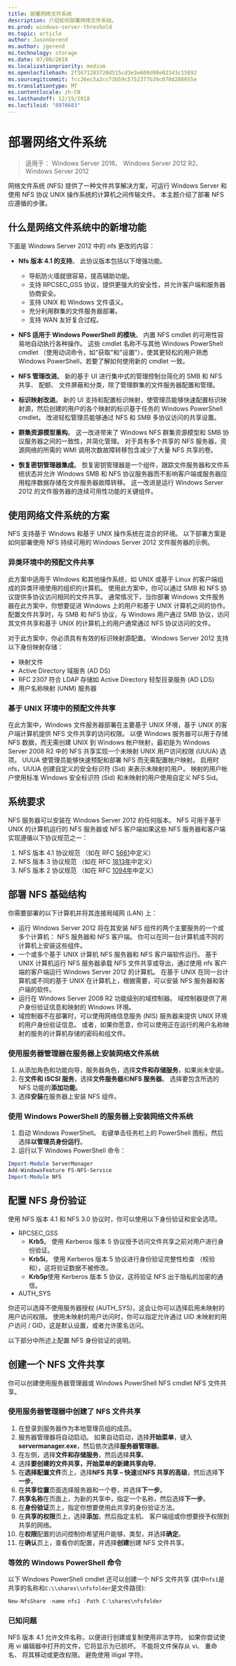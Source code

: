 ```yaml
---
title: 部署网络文件系统
description: 介绍如何部署网络文件系统。
ms.prod: windows-server-threshold
ms.topic: article
author: JasonGerend
ms.author: jgerend
ms.technology: storage
ms.date: 07/09/2018
ms.localizationpriority: medium
ms.openlocfilehash: 2f3671283720d515cd3e3e609d98e02343c15892
ms.sourcegitcommit: fcc26ec5a2cc73b59c5752377b39c070d288655e
ms.translationtype: MT
ms.contentlocale: zh-CN
ms.lasthandoff: 12/19/2018
ms.locfileid: "8976683"
---
```

# 部署网络文件系统

>适用于： Windows Server 2016、 Windows Server 2012 R2、 Windows Server 2012

网络文件系统 (NFS) 提供了一种文件共享解决方案，可运行 Windows Server 和使用 NFS 协议 UNIX 操作系统的计算机之间传输文件。 本主题介绍了部署 NFS 应遵循的步骤。

## 什么是网络文件系统中的新增功能

下面是 Windows Server 2012 中的 nfs 更改的内容：

- **Nfs 版本 4.1 的支持**。 此协议版本包括以下增强功能。
  - 导航防火墙就很容易，提高辅助功能。
  - 支持 RPCSEC\_GSS 协议，提供更强大的安全性，并允许客户端和服务器协商安全。
  - 支持 UNIX 和 Windows 文件语义。
  - 充分利用群集的文件服务器部署。
  - 支持 WAN 友好复合过程。

- **NFS 适用于 Windows PowerShell 的模块**。 内置 NFS cmdlet 的可用性容易地自动执行各种操作。 这些 cmdlet 名称不与其他 Windows PowerShell cmdlet （使用动词命令，如"获取"和"设置"），使其更轻松的用户熟悉 Windows PowerShell，若要了解如何使用新的 cmdlet 一致。
- **NFS 管理改进**。 新的基于 UI 进行集中式的管理控制台简化的 SMB 和 NFS 共享、 配额、 文件屏蔽和分类，除了管理群集的文件服务器配置和管理。
- **标识映射改进**。 新的 UI 支持和配置标识映射，使管理员能够快速配置标识映射源，然后创建的用户的各个映射的标识基于任务的 Windows PowerShell cmdlet。 改进轻松管理员能够通过 NFS 和 SMB 多协议访问的共享设置。
- **群集资源模型重构**。 这一改进带来了 Windows NFS 群集资源模型和 SMB 协议服务器之间的一致性，并简化管理。 对于具有多个共享的 NFS 服务器，资源网络的所需的 WMI 调用次数故障转移包含减少了大量 NFS 共享的卷。
- **恢复密钥管理器集成**。 恢复密钥管理器是一个组件，跟踪文件服务器和文件系统状态并允许 Windows SMB 和 NFS 协议服务器而不影响客户端或服务器应用程序数据存储在文件服务器故障转移。 这一改进是运行 Windows Server 2012 的文件服务器的连续可用性功能的关键组件。

## 使用网络文件系统的方案

NFS 支持基于 Windows 和基于 UNIX 操作系统在混合的环境。 以下部署方案是如何部署使用 NFS 持续可用的 Windows Server 2012 文件服务器的示例。

### 异类环境中的预配文件共享

此方案中适用于 Windows 和其他操作系统，如 UNIX 或基于 Linux 的客户端组成的异类环境使用的组织的计算机。 使用此方案中，你可以通过 SMB 和 NFS 协议提供多协议访问相同的文件共享。 通常情况下，当你部署 Windows 文件服务器在此方案中，你想要促进 Windows 上的用户和基于 UNIX 计算机之间的协作。 配置文件共享时，与 SMB 和 NFS 协议，与 Windows 用户通过 SMB 协议，访问其文件共享和基于 UNIX 的计算机上的用户通常通过 NFS 协议访问的文件。

对于此方案中，你必须具有有效的标识映射源配置。 Windows Server 2012 支持以下身份映射存储：

- 映射文件
- Active Directory 域服务 (AD DS)
- RFC 2307 符合 LDAP 存储如 Active Directory 轻型目录服务 (AD LDS)
- 用户名称映射 (UNM) 服务器

### 基于 UNIX 环境中的预配文件共享

在此方案中，Windows 文件服务器部署在主要基于 UNIX 环境，基于 UNIX 的客户端计算机提供 NFS 文件共享的访问权限。 以便 Windows 服务器可以用于存储 NFS 数据，而无需创建 UNIX 到 Windows 帐户映射，最初是为 Windows Server 2008 R2 中的 NFS 共享实现一个未映射 UNIX 用户访问权限 (UUUA) 选项。 UUUA 使管理员能够快速预配和部署 NFS 而无需配置帐户映射。 启用时 nfs，UUUA 创建自定义的安全标识符 (Sid) 来表示未映射的用户。 映射的用户帐户使用标准 Windows 安全标识符 (Sid) 和未映射的用户使用自定义 NFS Sid。

## 系统要求

NFS 服务器可以安装在 Windows Server 2012 的任何版本。 NFS 可用于基于 UNIX 的计算机运行的 NFS 服务器或 NFS 客户端如果这些 NFS 服务器和客户端实现遵循以下协议规范之一：

1. NFS 版本 4.1 协议规范 （如在 RFC [5661](https://tools.ietf.org/html/rfc5661)中定义）
2. NFS 版本 3 协议规范 （如在 RFC [1813年](https://tools.ietf.org/html/rfc1813)中定义）
3. NFS 版本 2 协议规范 （如在 RFC [1094年](https://tools.ietf.org/html/rfc1094)中定义）

## 部署 NFS 基础结构

你需要部署的以下计算机并将其连接局域网 (LAN) 上：

- 运行 Windows Server 2012 将在其安装 NFS 组件的两个主要服务的一个或多个计算机： NFS 服务器和 NFS 客户端。 你可以在同一台计算机或不同的计算机上安装这些组件。
- 一个或多个基于 UNIX 计算机 NFS 服务器和 NFS 客户端软件运行。 基于 UNIX 计算机运行 NFS 服务器承载 NFS 文件共享或导出，通过使用 nfs 客户端的客户端运行 Windows Server 2012 的计算机。 在基于 UNIX 在同一台计算机或不同的基于 UNIX 在计算机上，根据需要，可以安装 NFS 服务器和客户端的软件。
- 运行在 Windows Server 2008 R2 功能级别的域控制器。 域控制器提供了用户身份验证信息和映射的 Windows 环境。
- 域控制器不在部署时，可以使用网络信息服务 (NIS) 服务器来提供 UNIX 环境的用户身份验证信息。 或者，如果你愿意，你可以使用正在运行的用户名称映射的服务的计算机存储的密码和组文件。

### 使用服务器管理器在服务器上安装网络文件系统

1. 从添加角色和功能向导，服务器角色，选择**文件和存储服务**，如果尚未安装。
2. 在**文件和 iSCSI 服务**，选择**文件服务器**和**NFS 服务器**。 选择要包含所选的 NFS 功能的**添加功能**。
3. 选择**安装**在服务器上安装 NFS 组件。

### 使用 Windows PowerShell 的服务器上安装网络文件系统

1. 启动 Windows PowerShell。 右键单击任务栏上的 PowerShell 图标，然后选择**以管理员身份运行**。
2. 运行以下 Windows PowerShell 命令：

```PowerShell
Import-Module ServerManager
Add-WindowsFeature FS-NFS-Service
Import-Module NFS
```

## 配置 NFS 身份验证

使用 NFS 版本 4.1 和 NFS 3.0 协议时，你可以使用以下身份验证和安全选项。

- RPCSEC\_GSS
  - **Krb5**。 使用 Kerberos 版本 5 协议授予访问文件共享之前对用户进行身份验证。
  - **Krb5i**。 使用 Kerberos 版本 5 协议进行身份验证完整性检查 （校验和），这将验证数据不被修改。
  - **Krb5p**使用 Kerberos 版本 5 协议，这将验证 NFS 出于隐私的加密的通信。
- AUTH\_SYS

你还可以选择不使用服务器授权 (AUTH\_SYS)，这会让你可以选择启用未映射的用户访问权限。 使用未映射的用户访问时，你可以指定允许通过 UID 未映射的用户访问 / GID，这是默认设置，或者允许匿名访问。

以下部分中所述上配置 NFS 身份验证的说明。

## 创建一个 NFS 文件共享

你可以创建使用服务器管理器或 Windows PowerShell NFS cmdlet NFS 文件共享。

### 使用服务器管理器中创建了 NFS 文件共享

1. 在登录到服务器作为本地管理员组的成员。
2. 服务器管理器将自动启动。 如果自动启动，选择**开始菜单**，键入**servermanager.exe**，然后依次选择**服务器管理器**。
3. 在左侧，选择**文件和存储服务**，然后选择**共享**。
4. 选择**要创建的文件共享，开始菜单的新建共享向导**。
5. 在**选择配置文件**页上，选择**NFS 共享 – 快速**或**NFS 共享的高级**，然后选择**下一步**。
6. 在**共享位置**页面选择服务器和一个卷，并选择**下一步**。
7. **共享名称**在页面上，为新的共享中，指定一个名称，然后选择**下一步**。
8. 在**身份验证**页上，指定你想要使用此共享的身份验证方法。
9. 在**共享的权限**页上，选择**添加**，然后指定主机、 客户端组或你想要授予权限到共享的网络。
10. 在**权限**配置的访问控制你希望用户能够，类型，并选择**确定**。
11. 在**确认**页上，查看你的配置，并选择**创建**创建 NFS 文件共享。

### 等效的 Windows PowerShell 命令

以下 Windows PowerShell cmdlet 还可以创建一个 NFS 文件共享 (其中`nfs1`是共享的名称和`C:\\shares\\nfsfolder`是文件路径):

```PowerShell
New-NfsShare -name nfs1 -Path C:\shares\nfsfolder
```

### 已知问题
NFS 版本 4.1 允许文件名称，以便进行创建或复制使用非法字符。 如果你尝试使用 vi 编辑器中打开的文件，它将显示为已损坏。 不能将文件保存从 vi、 重命名、 将其移动或更改权限。 避免使用 illigal 字符。
